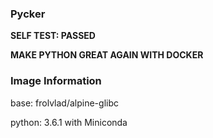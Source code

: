 ### Pycker

**SELF TEST: PASSED**

**MAKE PYTHON GREAT AGAIN WITH DOCKER**

### Image Information

base: frolvlad/alpine-glibc

python: 3.6.1 with Miniconda
